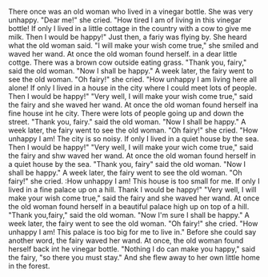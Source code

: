 There once was an old woman who lived in a vinegar bottle.
She was very unhappy.
"Dear me!" she cried.
"How tired I am of living in this vinegar bottle!
If only I lived in a little cottage in the country with a cow to give me milk.
Then I would be happy!"
Just then, a fariy was flying by.
She heard what the old woman said.
"I will make your wish come true," she smiled and waved her wand.
At once the old woman found herself. in a dear little cottge.
There was a brown cow outside eating grass.
"Thank you, fairy," said the old woman.
"Now I shall be happy."
A week later, the fairy went to see the old woman.
"Oh fairy!" she cried.
"How unhappy I am living here all alone!
If only I lived in a house in the city where I could meet lots of people.
Then I would be happy!"
"Very well, I will make your wish come true," said the fairy and she waved her wand.
At once the old woman found herself ina fine house int he city.
There were lots of people going up and down the street.
"Thank you, fairy." said the old woman.
"Now I shall be happy."
A week later, the fairy went to see the old woman.
"Oh fairy!" she cried.
"How unhappy I am!
The city is so noisy.
If only I lived in a quiet house by the sea.
Then I would be happy!"
"Very well, I will make your wich come true," said the fairy and shw waved her wand.
At once the old woman found herself in a quiet house by the sea.
"Thank you, fairy" said the old woman.
"Now I shall be happy."
A week later, the fairy went to see the old woman.
"Oh fairy!" she cried.
:How unhappy I am!
This house is too small for me.
If only I lived in a fine palace up on a hill.
Thank I would be happy!"
"Very well, I will make your wish come true," said the fairy and she waved her wand.
At once the old woman found herself in a beautiful palace high up on top of a hill.
"Thank you,fairy," said the old woman.
"Now I'm sure I shall be happy."
A week later, the fairy went to see the old woman.
"Oh fairy!" she cried.
"How unhappy I am!
This palace is too big for me to live in."
Before she could say another word, the fairy waved her wand.
At once, the old woman found herself back int he vinegar bottle.
"Nothing I do can make you happy," said the fairy, "so there you must stay."
And she flew away to her own little home in the forest.
